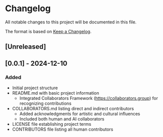 # Changelog
All notable changes to this project will be documented in this file.

The format is based on [Keep a Changelog](https://keepachangelog.com/en/1.1.0/).

## [Unreleased]

## [0.0.1] - 2024-12-10
### Added
- Initial project structure
- README.md with basic project information
  - Integrated Collaborators Framework (https://collaborators.group) for recognizing contributions
- COLLABORATORS.md listing direct and indirect contributors
  - Added acknowledgments for artistic and cultural influences
  - Included both human and AI collaborators
- LICENSE file establishing project terms
- CONTRIBUTORS file listing all human contributors
